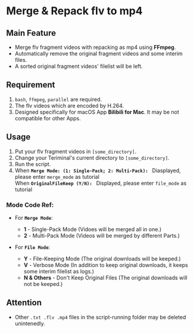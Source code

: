 # Merge & Repack flv to mp4

## Main Feature
- Merge flv fragment videos with repacking as mp4 using **FFmpeg**.
- Automatically remove the original fragment videos and some interim files.
- A sorted original fragment videos' filelist will be left.

## Requirement
1. `bash`, `ffmpeg`, `parallel` are required.
2. The flv videos which are encoded by H.264.
3. Designed specifically for macOS App **Bilibili for Mac**. It may be not compatible for other Apps.

## Usage
1. Put your flv fragment videos in `[some_directory]`.
2. Change your Teriminal's current directory to `[some_directory]`.
3. Run the script.
4. When **`Merge Mode: (1: Single-Pack; 2: Multi-Pack): `** Diasplayed, please enter `merge_mode` as tutorial  
   When **`OriginalFileKeep (Y/N): `** Displayed, please enter `file_mode` as tutorial

### Mode Code Ref:

- For **`Merge Mode`**: 
	- **1** - Single-Pack Mode (Vidoes will be merged all in one.)
	- **2** - Multi-Pack Mode (Videos will be merged by different Parts.)

- For **`File Mode`**: 
	- **Y** - File-Keeping Mode (The original downloads will be keeped.)
	- **V** - Verbose Mode (In addition to keep original downloads, it keeps some interim filelist as logs.)
	- **N & Others** - Don't Keep Original Files (The original downloads will not be keeped.)

	
## Attention
- Other `.txt .flv .mp4` files in the script-running folder may be deleted unintenedly.